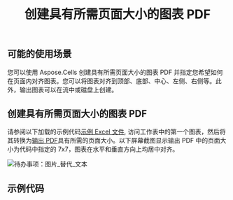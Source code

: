 ﻿---
title: 创建具有所需页面大小的图表 PDF
type: docs
weight: 100
url: /zh/java/create-chart-pdf-with-desired-page-size/
---
## **可能的使用场景**
您可以使用 Aspose.Cells 创建具有所需页面大小的图表 PDF 并指定您希望如何在页面内对齐图表。您可以将图表对齐到顶部、底部、中心、左侧、右侧等。此外，输出图表可以在流中或磁盘上创建。
## **创建具有所需页面大小的图表 PDF**
请参阅以下加载的示例代码[示例 Excel 文件](64716912.xlsx), 访问工作表中的第一个图表，然后将其转换为[输出 PDF](64716911.pdf)具有所需的页面大小。以下屏幕截图显示输出 PDF 中的页面大小为代码中指定的 7x7，图表在水平和垂直方向上均居中对齐。

![待办事项：图片_替代_文本](create-chart-pdf-with-desired-page-size_1.png)
## **示例代码**
